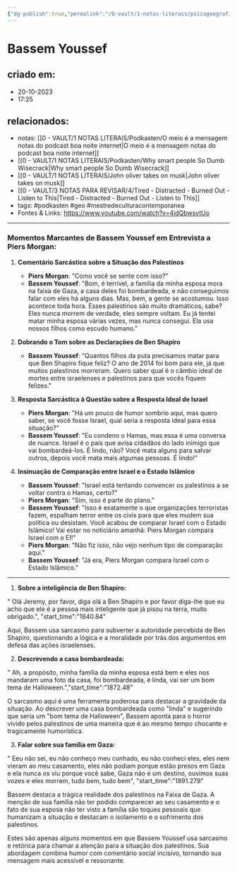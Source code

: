 ```yaml
---
{"dg-publish":true,"permalink":"/0-vault/1-notas-literais/psicogeografia/momentos-marcantes-de-bassem-youssef-em-entrevista-a-piers-morgan/","tags":["podkasten","geo","mestredeculturacontemporanea"],"dgHomeLink":true,"dgShowLocalGraph":true,"dgShowFileTree":true,"dgEnableSearch":true}
---
```


# Bassem Youssef

## criado em: 
- 20-10-2023
- 17:25
## relacionados:
- notas: [[0 - VAULT/1 NOTAS LITERAIS/Podkasten/O meio é a mensagem notas do podcast boa noite internet\|O meio é a mensagem notas do podcast boa noite internet]]
- [[0 - VAULT/1 NOTAS LITERAIS/Podkasten/Why smart people So Dumb Wisecrack\|Why smart people So Dumb Wisecrack]]
- [[0 - VAULT/1 NOTAS LITERAIS/John oliver takes on musk\|John oliver takes on musk]]
- [[0 - VAULT/3 NOTAS PARA REVISAR/4/Tired -  Distracted - Burned Out - Listen to This\|Tired -  Distracted - Burned Out - Listen to This]]
- tags: #podkasten #geo #mestredeculturacontemporanea 
- Fontes & Links: https://www.youtube.com/watch?v=4idQbwsvtUo
---
### Momentos Marcantes de Bassem Youssef em Entrevista a Piers Morgan:

1. **Comentário Sarcástico sobre a Situação dos Palestinos**
   - **Piers Morgan**: "Como você se sente com isso?"
   - **Bassem Youssef**: "Bom, é terrível, a família da minha esposa mora na faixa de Gaza, a casa deles foi bombardeada, e não conseguimos falar com eles há alguns dias. Mas, bem, a gente se acostumou. Isso acontece toda hora. Esses palestinos são muito dramáticos, sabe? Eles nunca morrem de verdade, eles sempre voltam. Eu já tentei matar minha esposa várias vezes, mas nunca consegui. Ela usa nossos filhos como escudo humano."

2. **Dobrando o Tom sobre as Declarações de Ben Shapiro**
   - **Bassem Youssef**: "Quantos filhos da puta precisamos matar para que Ben Shapiro fique feliz? O ano de 2014 foi bom para ele, já que muitos palestinos morreram. Quero saber qual é o câmbio ideal de mortes entre israelenses e palestinos para que vocês fiquem felizes."

3. **Resposta Sarcástica à Questão sobre a Resposta Ideal de Israel**
   - **Piers Morgan**: "Há um pouco de humor sombrio aqui, mas quero saber, se você fosse Israel, qual seria a resposta ideal para essa situação?"
   - **Bassem Youssef**: "Eu condeno o Hamas, mas essa é uma conversa de nuance. Israel é o país que avisa cidadãos do lado inimigo que vai bombardeá-los. É lindo, não? Você mata alguns para salvar outros, depois você mata mais algumas pessoas. É lindo!"

4. **Insinuação de Comparação entre Israel e o Estado Islâmico**
   - **Bassem Youssef**: "Israel está tentando convencer os palestinos a se voltar contra o Hamas, certo?"
   - **Piers Morgan**: "Sim, isso é parte do plano."
   - **Bassem Youssef**: "Isso é exatamente o que organizações terroristas fazem, espalham terror entre os civis para que eles mudem sua política ou desistam. Você acabou de comparar Israel com o Estado Islâmico! Vai estar no noticiário amanhã: Piers Morgan compara Israel com o EI!"
   - **Piers Morgan**: "Não fiz isso, não vejo nenhum tipo de comparação aqui."
   - **Bassem Youssef**: "Já era, Piers Morgan compara Israel com o Estado Islâmico."


---


1. **Sobre a inteligência de Ben Shapiro:** 
   > 
 " Olá Jeremy, por favor, diga olá a Ben Shapiro e por favor diga-lhe que eu acho que ele é a pessoa mais inteligente que já pisou na terra, muito obrigado.", "start_time":"1840.84"  
    
   Aqui, Bassem usa sarcasmo para subverter a autoridade percebida de Ben Shapiro, questionando a lógica e a moralidade por trás dos argumentos em defesa das ações israelenses.

2. **Descrevendo a casa bombardeada:** 
   > 
 " Ah, a propósito, minha família da minha esposa está bem e eles nos mandaram uma foto da casa, foi bombardeada, é linda, vai ser um bom tema de Halloween.","start_time":"1872.48"  
    
   O sarcasmo aqui é uma ferramenta poderosa para destacar a gravidade da situação. Ao descrever uma casa bombardeada como "linda" e sugerindo que seria um "bom tema de Halloween", Bassem aponta para o horror vivido pelos palestinos de uma maneira que é ao mesmo tempo chocante e tragicamente humorística.

3. **Falar sobre sua família em Gaza:** 
   > 
 " Eeu não sei, eu não conheço meu cunhado, eu não conheci eles, eles nem vieram ao meu casamento, eles não podiam porque estão presos em Gaza e ela nunca os viu porque você sabe, Gaza não é um destino, ouvimos suas vozes e eles morrem, tudo bem, tudo bem", "start_time":"1891.279"  
    
   Bassem destaca a trágica realidade dos palestinos na Faixa de Gaza. A menção de sua família não ter podido comparecer ao seu casamento e o fato de sua esposa não ter visto a família são toques pessoais que humanizam a situação e destacam o isolamento e o sofrimento dos palestinos.

Estes são apenas alguns momentos em que Bassem Youssef usa sarcasmo e retórica para chamar a atenção para a situação dos palestinos. Sua abordagem combina humor com comentário social incisivo, tornando sua mensagem mais acessível e ressonante.